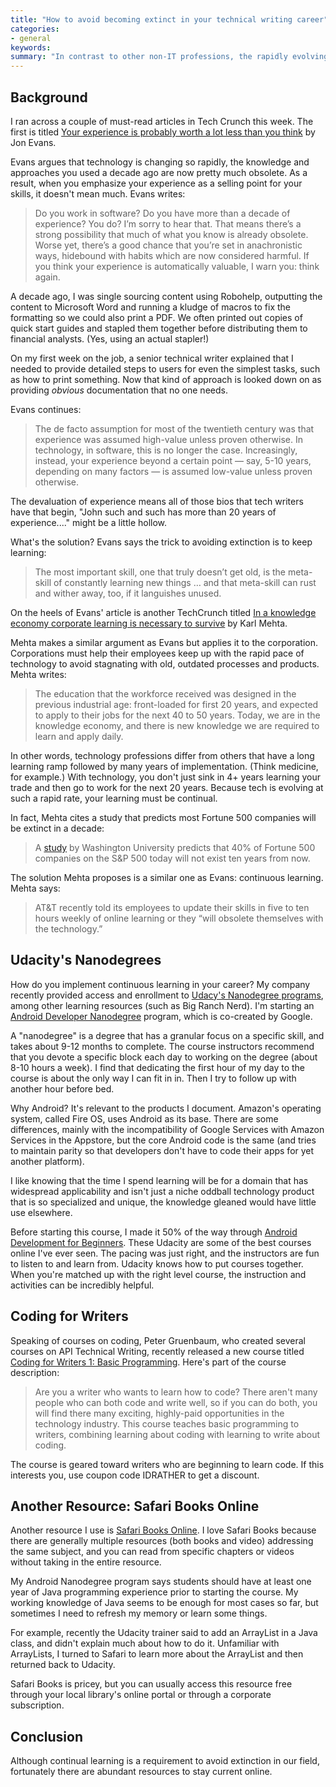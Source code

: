 ```yaml
---
title: "How to avoid becoming extinct in your technical writing career"
categories:
- general
keywords: 
summary: "In contrast to other non-IT professions, the rapidly evolving pace of technology means that our experience a decade ago is practically obsolete. With new platforms, programming languages, workplace methodologies, and other changes coming on the tech scene every year, IT professionals must implement an approach of continual learning to survive."
---
```


## Background 

I ran across a couple of must-read articles in Tech Crunch this week. The first is titled [Your experience is probably worth a lot less than you think](https://techcrunch.com/2016/10/22/your-experience-is-probably-worth-a-lot-less-than-you-think/amp/) by Jon Evans.

Evans argues that technology is changing so rapidly, the knowledge and approaches you used a decade ago are now pretty much obsolete. As a result, when you emphasize your experience as a selling point for your skills, it doesn't mean much. Evans writes:

> Do you work in software? Do you have more than a decade of experience? You do? I’m sorry to hear that. That means there’s a strong possibility that much of what you know is already obsolete. Worse yet, there’s a good chance that you’re set in anachronistic ways, hidebound with habits which are now considered harmful. If you think your experience is automatically valuable, I warn you: think again.

A decade ago, I was single sourcing content using Robohelp, outputting the content to Microsoft Word and running a kludge of macros to fix the formatting so we could also print a PDF. We often printed out copies of quick start guides and stapled them together before distributing them to financial analysts. (Yes, using an actual stapler!)

On my first week on the job, a senior technical writer explained that I needed to provide detailed steps to users for even the simplest tasks, such as how to print something. Now that kind of approach is looked down on as providing *obvious* documentation that no one needs.

Evans continues:

> The de facto assumption for most of the twentieth century was that experience was assumed high-value unless proven otherwise. In technology, in software, this is no longer the case. Increasingly, instead, your experience beyond a certain point — say, 5-10 years, depending on many factors — is assumed low-value unless proven otherwise.

The devaluation of experience means all of those bios that tech writers have that begin, "John such and such has more than 20 years of experience...." might be a little hollow. 

What's the solution? Evans says the trick to avoiding extinction is to keep learning:

> The most important skill, one that truly doesn’t get old, is the meta-skill of constantly learning new things … and that meta-skill can rust and wither away, too, if it languishes unused. 

On the heels of Evans' article is another TechCrunch titled [In a knowledge economy corporate learning is necessary to survive](https://techcrunch.com/2016/10/30/in-a-knowledge-economy-corporate-learning-is-necessary-to-survive/) by Karl Mehta.

Mehta makes a similar argument as Evans but applies it to the corporation. Corporations must help their employees keep up with the rapid pace of technology to avoid stagnating with old, outdated processes and products. Mehta writes:

> The education that the workforce received was designed in the previous industrial age: front-loaded for first 20 years, and expected to apply to their jobs for the next 40 to 50 years. Today, we are in the knowledge economy, and there is new knowledge we are required to learn and apply daily.

In other words, technology professions differ from others that have a long learning ramp followed by many years of implementation. (Think medicine, for example.) With technology, you don't just sink in 4+ years learning your trade and then go to work for the next 20 years. Because tech is evolving at such a rapid rate, your learning must be continual.

In fact, Mehta cites a study that predicts most Fortune 500 companies will be extinct in a decade:

> A [study](http://www.cnbc.com/2014/06/04/15-years-to-extinction-sp-500-companies.html) by Washington University predicts that 40% of Fortune 500 companies on the S&P 500 today will not exist ten years from now.

The solution Mehta proposes is a similar one as Evans: continuous learning. Mehta says:

>  AT&T recently told its employees to update their skills in five to ten hours weekly of online learning or they “will obsolete themselves with the technology.”

## Udacity's Nanodegrees

How do you implement continuous learning in your career? My company recently provided access and enrollment to [Udacy's Nanodegree programs](https://www.udacity.com/courses/all), among other learning resources (such as Big Ranch Nerd). I'm starting an [Android Developer Nanodegree](https://www.udacity.com/course/android-developer-nanodegree-by-google--nd801?v=ad1) program, which is co-created by Google. 

A "nanodegree" is a degree that has a granular focus on a specific skill, and takes about 9-12 months to complete. The course instructors recommend that you devote a specific block each day to working on the degree (about 8-10 hours a week). I find that dedicating the first hour of my day to the course is about the only way I can fit in in. Then I try to follow up with another hour before bed.

Why Android? It's relevant to the products I document. Amazon's operating system, called Fire OS, uses Android as its base. There are some differences, mainly with the incompatibility of Google Services with Amazon Services in the Appstore, but the core Android code is the same (and tries to maintain parity so that developers don't have to code their apps for yet another platform). 

I like knowing that the time I spend learning will be for a domain that has widespread applicability and isn't just a niche oddball technology product that is so specialized and unique, the knowledge gleaned would have little use elsewhere.

Before starting this course, I made it 50% of the way through [Android Development for Beginners](https://classroom.udacity.com/courses/ud837). These Udacity are some of the best courses online I've ever seen. The pacing was just right, and the instructors are fun to listen to and learn from. Udacity knows how to put courses together. When you're matched up with the right level course, the instruction and activities can be incredibly helpful.

## Coding for Writers

Speaking of courses on coding, Peter Gruenbaum, who created several courses on API Technical Writing, recently released a new course titled [Coding for Writers 1: Basic Programming](https://www.udemy.com/coding-for-writers-1-basic-programming/?couponCode=IDRATHER). Here's part of the course description: 

> Are you a writer who wants to learn how to code? There aren't many people who can both code and write well, so if you can do both, you will find there many exciting, highly-paid opportunities in the technology industry. This course teaches basic programming to writers, combining learning about coding with learning to write about coding. 

The course is geared toward writers who are beginning to learn code. If this interests you, use coupon code IDRATHER to get a discount.

## Another Resource: Safari Books Online

Another resource I use is [Safari Books Online](https://www.safaribooksonline.com/home/). I love Safari Books because there are generally multiple resources (both books and video) addressing the same subject, and you can read from specific chapters or videos without taking in the entire resource.

My Android Nanodegree program says students should have at least one year of Java programming experience prior to starting the course. My working knowledge of Java seems to be enough for most cases so far, but sometimes I need to refresh my memory or learn some things. 

For example, recently the Udacity trainer said to add an ArrayList in a Java class, and didn't explain much about how to do it. Unfamiliar with ArrayLists, I turned to Safari to learn more about the ArrayList and then returned back to Udacity.

Safari Books is pricey, but you can usually access this resource free through your local library's online portal or through a corporate subscription. 

## Conclusion

Although continual learning is a requirement to avoid extinction in our field, fortunately there are abundant resources to stay current online.